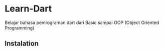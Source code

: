 # Learn-Dart
Belajar bahasa pemrograman  dart dari Basic sampai OOP (Object Oriented Programming)

## Instalation


